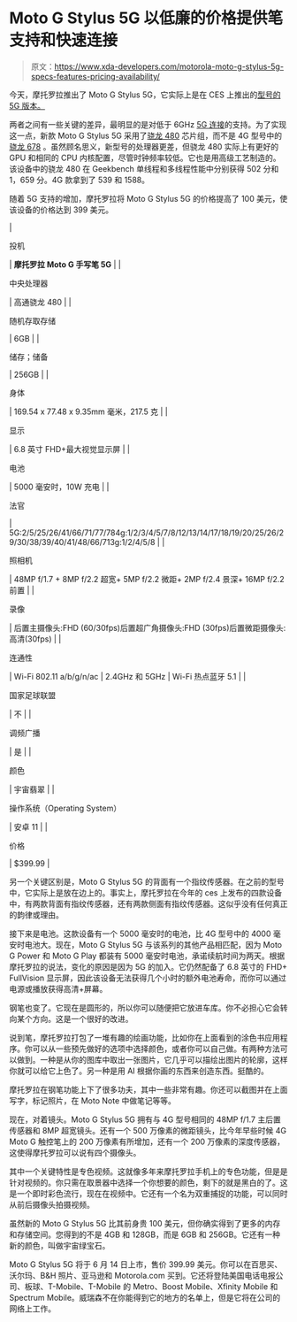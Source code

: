# Moto G Stylus 5G 以低廉的价格提供笔支持和快速连接

> 原文：<https://www.xda-developers.com/motorola-moto-g-stylus-5g-specs-features-pricing-availability/>

今天，摩托罗拉推出了 Moto G Stylus 5G，它实际上是在 CES 上推出的[型号的 5G 版本。](https://www.xda-developers.com/moto-g-play-moto-g-power-moto-g-stylus-announced/)

两者之间有一些关键的差异，最明显的是对低于 6GHz [5G 连接](https://www.xda-developers.com/5g/)的支持。为了实现这一点，新款 Moto G Stylus 5G 采用了[骁龙 480](https://www.xda-developers.com/qualcomm-snapdragon-480-cheap-5g-phones-2021/) 芯片组，而不是 4G 型号中的[骁龙 678](https://www.xda-developers.com/qualcomm-snapdragon-678-mobile-platform-announced/) 。虽然顾名思义，新型号的处理器更差，但骁龙 480 实际上有更好的 GPU 和相同的 CPU 内核配置，尽管时钟频率较低。它也是用高级工艺制造的。该设备中的骁龙 480 在 Geekbench 单线程和多线程性能中分别获得 502 分和 1，659 分。4G 款拿到了 539 和 1588。

随着 5G 支持的增加，摩托罗拉将 Moto G Stylus 5G 的价格提高了 100 美元，使该设备的价格达到 399 美元。

| 

投机

 | **摩托罗拉 Moto G 手写笔 5G** |
| 

中央处理器

 | 高通骁龙 480 |
| 

随机存取存储

 | 6GB |
| 

储存；储备

 | 256GB |
| 

身体

 | 169.54 x 77.48 x 9.35mm 毫米，217.5 克 |
| 

显示

 | 6.8 英寸 FHD+最大视觉显示屏 |
| 

电池

 | 5000 毫安时，10W 充电 |
| 

法官

 | 5G:2/5/25/26/41/66/71/77/784g:1/2/3/4/5/7/8/12/13/14/17/18/19/20/25/26/29/30/38/39/40/41/48/66/713g:1/2/4/5/8 |
| 

照相机

 | 48MP f/1.7 + 8MP f/2.2 超宽+ 5MP f/2.2 微距+ 2MP f/2.4 景深+ 16MP f/2.2 前置 |
| 

录像

 | 后置主摄像头:FHD (60/30fps)后置超广角摄像头:FHD (30fps)后置微距摄像头:高清(30fps) |
| 

连通性

 | Wi-Fi 802.11 a/b/g/n/ac &#124; 2.4GHz 和 5GHz &#124; Wi-Fi 热点蓝牙 5.1 |
| 

国家足球联盟

 | 不 |
| 

调频广播

 | 是 |
| 

颜色

 | 宇宙翡翠 |
| 

操作系统（Operating System）

 | 安卓 11 |
| 

价格

 | $399.99 |

另一个关键区别是，Moto G Stylus 5G 的背面有一个指纹传感器。在之前的型号中，它实际上是放在边上的。事实上，摩托罗拉在今年的 ces 上发布的四款设备中，有两款背面有指纹传感器，还有两款侧面有指纹传感器。这似乎没有任何真正的韵律或理由。

接下来是电池。这款设备有一个 5000 毫安时的电池，比 4G 型号中的 4000 毫安时电池大。现在，Moto G Stylus 5G 与该系列的其他产品相匹配，因为 Moto G Power 和 Moto G Play 都装有 5000 毫安时电池，承诺续航时间为两天。根据摩托罗拉的说法，变化的原因是因为 5G 的加入。它仍然配备了 6.8 英寸的 FHD+ FullVision 显示屏，因此该设备无法获得几个小时的额外电池寿命，而你可以通过电源或播放获得高清+屏幕。

钢笔也变了。它现在是圆形的，所以你可以随便把它放进车库。你不必担心它会转向某个方向。这是一个很好的改进。

说到笔，摩托罗拉打包了一堆有趣的绘画功能，比如你在上面看到的涂色书应用程序。你可以从一些预先做好的选项中选择颜色，或者你可以自己做。有两种方法可以做到。一种是从你的图库中取出一张图片，它几乎可以描绘出图片的轮廓，这样你就可以给它上色了。另一种是用 AI 根据你画的东西来创造东西。挺酷的。

摩托罗拉在钢笔功能上下了很多功夫，其中一些非常有趣。你还可以截图并在上面写字，标记照片，在 Moto Note 中做笔记等等。

现在，对着镜头。Moto G Stylus 5G 拥有与 4G 型号相同的 48MP f/1.7 主后置传感器和 8MP 超宽镜头。还有一个 500 万像素的微距镜头，比今年早些时候 4G Moto G 触控笔上的 200 万像素有所增加，还有一个 200 万像素的深度传感器，这使得摩托罗拉可以说有四个摄像头。

其中一个关键特性是专色视频。这就像多年来摩托罗拉手机上的专色功能，但是是针对视频的。你只需在取景器中选择一个你想要的颜色，剩下的就是黑白的了。这是一个即时彩色流行，现在在视频中。它还有一个名为双重捕捉的功能，可以同时从前后摄像头拍摄视频。

虽然新的 Moto G Stylus 5G 比其前身贵 100 美元，但你确实得到了更多的内存和存储空间。您得到的不是 4GB 和 128GB，而是 6GB 和 256GB。它还有一种新的颜色，叫做宇宙绿宝石。

Moto G Stylus 5G 将于 6 月 14 日上市，售价 399.99 美元。你可以在百思买、沃尔玛、B&H 照片、亚马逊和 Motorola.com 买到。它还将登陆美国电话电报公司、板球、T-Mobile、T-Mobile 的 Metro、Boost Mobile、Xfinity Mobile 和 Spectrum Mobile。威瑞森不在你能得到它的地方的名单上，但是它将在公司的网络上工作。